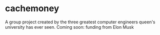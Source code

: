 # cachemoney
A group project created by the three greatest computer engineers queen's university has ever seen.
Coming soon: funding from Elon Musk
